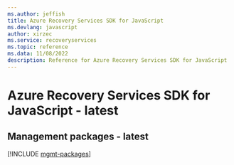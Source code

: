 ```yaml
---
ms.author: jeffish
title: Azure Recovery Services SDK for JavaScript
ms.devlang: javascript
author: xirzec
ms.service: recoveryservices
ms.topic: reference
ms.data: 11/08/2022
description: Reference for Azure Recovery Services SDK for JavaScript
---
```

# Azure Recovery Services SDK for JavaScript - latest

## Management packages - latest
[!INCLUDE [mgmt-packages](recovery-services-mgmt-index.md)]